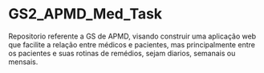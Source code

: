 # GS2_APMD_Med_Task
Repositorio referente a GS de APMD, visando construir uma aplicação web que facilite a relação entre médicos e pacientes, mas principalmente entre os pacientes e suas rotinas de remédios, sejam diarios, semanais ou mensais.
